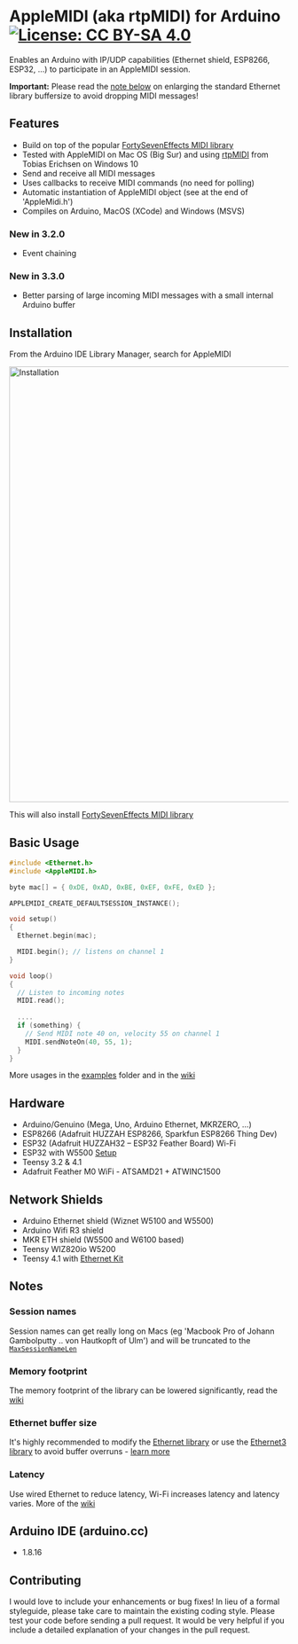 # AppleMIDI (aka rtpMIDI) for Arduino [![License: CC BY-SA 4.0](https://img.shields.io/badge/License-CC%20BY--SA%204.0-lightgrey.svg)](http://creativecommons.org/licenses/by-sa/4.0/)

Enables an Arduino with IP/UDP capabilities (Ethernet shield, ESP8266, ESP32, ...) to participate in an AppleMIDI session.

**Important:** Please read the [note below](https://github.com/lathoub/Arduino-AppleMIDI-Library#ethernet-buffer-size) on enlarging the standard Ethernet library buffersize to avoid dropping MIDI messages!

## Features
* Build on top of the popular [FortySevenEffects MIDI library](https://github.com/FortySevenEffects/arduino_midi_library)
* Tested with AppleMIDI on Mac OS (Big Sur) and using [rtpMIDI](https://www.tobias-erichsen.de/software/rtpmidi.html) from Tobias Erichsen on Windows 10
* Send and receive all MIDI messages
* Uses callbacks to receive MIDI commands (no need for polling)
* Automatic instantiation of AppleMIDI object (see at the end of 'AppleMidi.h')
* Compiles on Arduino, MacOS (XCode) and Windows (MSVS)

### New in 3.2.0
* Event chaining

### New in 3.3.0
* Better parsing of large incoming MIDI messages with a small internal Arduino buffer

## Installation
From the Arduino IDE Library Manager, search for AppleMIDI

<img width="786" alt="Installation" src="https://github.com/lathoub/Arduino-AppleMIDI-Library/blob/master/res/Install3-1.PNG">

This will also install [FortySevenEffects MIDI library](https://github.com/FortySevenEffects/arduino_midi_library)

## Basic Usage
```cpp
#include <Ethernet.h>
#include <AppleMIDI.h>

byte mac[] = { 0xDE, 0xAD, 0xBE, 0xEF, 0xFE, 0xED };

APPLEMIDI_CREATE_DEFAULTSESSION_INSTANCE(); 

void setup()
{
  Ethernet.begin(mac);

  MIDI.begin(); // listens on channel 1
}

void loop()
{
  // Listen to incoming notes
  MIDI.read();
  
  ....
  if (something) {
    // Send MIDI note 40 on, velocity 55 on channel 1
    MIDI.sendNoteOn(40, 55, 1);
  }
}
```

More usages in the [examples](https://github.com/lathoub/Arduino-AppleMIDI-Library/tree/master/examples) folder and in the [wiki](https://github.com/lathoub/Arduino-AppleMIDI-Library/wiki)

## Hardware
* Arduino/Genuino (Mega, Uno, Arduino Ethernet, MKRZERO, ...)
* ESP8266 (Adafruit HUZZAH ESP8266, Sparkfun ESP8266 Thing Dev)
* ESP32 (Adafruit HUZZAH32 – ESP32 Feather Board) Wi-Fi
* ESP32 with W5500 [Setup](https://github.com/lathoub/Arduino-AppleMIDI-Library/discussions/135)
* Teensy 3.2 & 4.1
* Adafruit Feather M0 WiFi - ATSAMD21 + ATWINC1500 

## Network Shields
* Arduino Ethernet shield (Wiznet W5100 and W5500)
* Arduino Wifi R3 shield
* MKR ETH shield (W5500 and W6100 based)
* Teensy WIZ820io W5200
* Teensy 4.1 with [Ethernet Kit](https://www.pjrc.com/store/ethernet_kit.html)

## Notes

### Session names

Session names can get really long on Macs (eg 'Macbook Pro of Johann Gambolputty .. von Hautkopft of Ulm') and will be truncated to the [`MaxSessionNameLen`](https://github.com/lathoub/Arduino-AppleMIDI-Library/blob/af4c7bd9a960a90e09e211f0ea00db2d9832d1f7/src/AppleMIDI_Settings.h#L13) 

### Memory footprint
The memory footprint of the library can be lowered significantly, read the [wiki](https://github.com/lathoub/Arduino-AppleMIDI-Library/wiki/Memory-footprint) 

### Ethernet buffer size
It's highly recommended to modify the [Ethernet library](https://github.com/arduino-libraries/Ethernet) or use the [Ethernet3 library](https://github.com/sstaub/Ethernet3) to avoid buffer overruns - [learn more](https://github.com/lathoub/Arduino-AppleMIDI-Library/wiki/Enlarge-Ethernet-buffer-size-to-avoid-dropping-UDP-packages)

### Latency
Use wired Ethernet to reduce latency, Wi-Fi increases latency and latency varies. More of the [wiki](https://github.com/lathoub/Arduino-AppleMIDI-Library/wiki/Keeping-Latency-under-control)  

## Arduino IDE (arduino.cc)
* 1.8.16

## Contributing
I would love to include your enhancements or bug fixes! In lieu of a formal styleguide, please take care to maintain the existing coding style. Please test your code before sending a pull request. It would be very helpful if you include a detailed explanation of your changes in the pull request.
